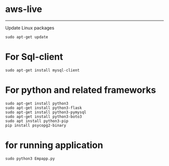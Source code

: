 # aws-live
-------------
Update Linux packages
```
sudo apt-get update
```
# For Sql-client
```
sudo apt-get install mysql-client
```

# For python and related frameworks
```
sudo apt-get install python3
sudo apt-get install python3-flask
sudo apt-get install python3-pymysql
sudo apt-get install python3-boto3
sudo apt install python3-pip
pip install psycopg2-binary
```
# for running application
```
sudo python3 Empapp.py
```
